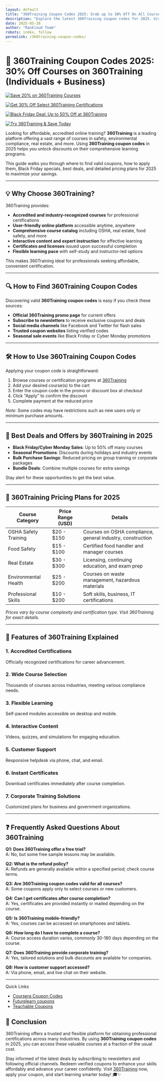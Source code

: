```yaml
---
layout: default
title: "360Training Coupon Codes 2025: Grab up to 30% Off On All Courses"
description: "Explore the latest 360Training coupon codes for 2025. Grab best discounts up to 30% Off All courses."
date: 2025-05-28
author: "Rankloud Team"
robots: index, follow
permalink: /360training-coupon-codes/
---
```


# 🚀 360Training Coupon Codes 2025: 30% Off Courses on 360Training (Individuals + Business)

[![Save 20% on 360Training Courses](https://img.shields.io/badge/Save%2020%25-360Training%20Courses-brightgreen?style=for-the-badge)](https://www.360training.com/)

[![Get 30% Off Select 360Training Certifications](https://img.shields.io/badge/Get%2030%25%20Off-360Training%20Certifications-blue?style=for-the-badge)](https://www.360training.com/)

[![Black Friday Deal: Up to 50% Off at 360Training](https://img.shields.io/badge/Black%20Friday%20Deal-Up%20to%2050%25%20Off-orange?style=for-the-badge)](https://www.360training.com/)

[![Try 360Training & Save Today](https://img.shields.io/badge/Try%20360Training-Save%20Today-purple?style=for-the-badge)](https://www.360training.com/)


Looking for affordable, accredited online training? **360Training** is a leading platform offering a vast range of courses in safety, environmental compliance, real estate, and more. Using **360Training coupon codes** in 2025 helps you unlock discounts on their comprehensive learning programs.

This guide walks you through where to find valid coupons, how to apply them, Black Friday specials, best deals, and detailed pricing plans for 2025 to maximize your savings.

---

## 💡 Why Choose 360Training?

360Training provides:

- **Accredited and industry-recognized courses** for professional certifications  
- **User-friendly online platform** accessible anytime, anywhere  
- **Comprehensive course catalog** including OSHA, real estate, food safety, and more  
- **Interactive content and expert instruction** for effective learning  
- **Certificates and licenses** issued upon successful completion  
- **Flexible learning pace** with self-study and instructor-led options  

This makes 360Training ideal for professionals seeking affordable, convenient certification.

---

## 🔍 How to Find 360Training Coupon Codes

Discovering valid **360Training coupon codes** is easy if you check these sources:

- **Official 360Training promo page** for current offers  
- **Subscribe to newsletters** to receive exclusive coupons and deals  
- **Social media channels** like Facebook and Twitter for flash sales  
- **Trusted coupon websites** listing verified codes  
- **Seasonal sale events** like Black Friday or Cyber Monday promotions  

---

## 🛠️ How to Use 360Training Coupon Codes

Applying your coupon code is straightforward:

1. Browse courses or certification programs at [360Training](https://www.360training.com/)  
2. Add your desired course(s) to the cart  
3. Enter the coupon code in the promo or discount box at checkout  
4. Click "Apply" to confirm the discount  
5. Complete payment at the reduced price  

*Note*: Some codes may have restrictions such as new users only or minimum purchase amounts.

---

## 🎉 Best Deals and Offers by 360Training in 2025

- **Black Friday/Cyber Monday Sales**: Up to 50% off many courses  
- **Seasonal Promotions**: Discounts during holidays and industry events  
- **Bulk Purchase Savings**: Reduced pricing on group training or corporate packages  
- **Bundle Deals**: Combine multiple courses for extra savings  

Stay alert for these opportunities to get the best value.

---

## 💸 360Training Pricing Plans for 2025

| Course Category       | Price Range (USD)   | Details                                                       |
|----------------------|---------------------|---------------------------------------------------------------|
| OSHA Safety Training | $20 - $150          | Courses on OSHA compliance, general industry, construction     |
| Food Safety          | $15 - $100          | Certified food handler and manager courses                     |
| Real Estate          | $30 - $300          | Licensing, continuing education, and exam prep                 |
| Environmental Health | $25 - $200          | Courses on waste management, hazardous materials               |
| Professional Skills  | $10 - $200          | Soft skills, business, IT certifications                       |

*Prices vary by course complexity and certification type. Visit 360Training for exact details.*

---

## 🌟 Features of 360Training Explained

### 1. **Accredited Certifications**  
Officially recognized certifications for career advancement.

### 2. **Wide Course Selection**  
Thousands of courses across industries, meeting various compliance needs.

### 3. **Flexible Learning**  
Self-paced modules accessible on desktop and mobile.

### 4. **Interactive Content**  
Videos, quizzes, and simulations for engaging education.

### 5. **Customer Support**  
Responsive helpdesk via phone, chat, and email.

### 6. **Instant Certificates**  
Download certificates immediately after course completion.

### 7. **Corporate Training Solutions**  
Customized plans for business and government organizations.

---

## ❓ Frequently Asked Questions About 360Training

**Q1: Does 360Training offer a free trial?**  
A: No, but some free sample lessons may be available.

**Q2: What is the refund policy?**  
A: Refunds are generally available within a specified period; check course terms.

**Q3: Are 360Training coupon codes valid for all courses?**  
A: Some coupons apply only to select courses or new customers.

**Q4: Can I get certificates after course completion?**  
A: Yes, certificates are provided instantly or mailed depending on the course.

**Q5: Is 360Training mobile-friendly?**  
A: Yes, courses can be accessed on smartphones and tablets.

**Q6: How long do I have to complete a course?**  
A: Course access duration varies, commonly 30-180 days depending on the course.

**Q7: Does 360Training provide corporate training?**  
A: Yes, tailored solutions and bulk discounts are available for companies.

**Q8: How is customer support accessed?**  
A: Via phone, email, and live chat on their website.

---

Quick Links

- [Coursera Coupon Codes](https://rankloud.github.io/ibcs/coursera-coupon-codes/)
- [Futurelearn coupons](https://rankloud.github.io/ibcs/futurelearn-coupon-codes/)
- [Teachable Coupons](https://rankloud.github.io/ibcs/teachable-coupon-codes/)

## 📝 Conclusion

360Training offers a trusted and flexible platform for obtaining professional certifications across many industries. By using **360Training coupon codes** in 2025, you can access these valuable courses at a fraction of the usual cost.

Stay informed of the latest deals by subscribing to newsletters and following official channels. Redeem verified coupons to enhance your skills affordably and advance your career confidently. Visit [360Training](https://www.360training.com/) now, apply your coupon, and start learning smarter today! 🎓✨
